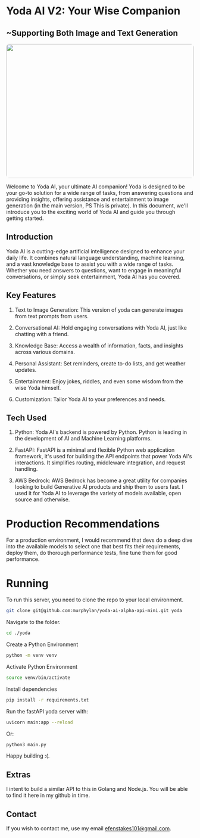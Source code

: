 # Yoda AI V2: Your Wise Companion
## ~Supporting Both Image and Text Generation

<img src="./showcase/ai.jpeg" width="100%" height="360px" style="border-radius:8px" />

Welcome to Yoda AI, your ultimate AI companion! Yoda is designed to be your go-to solution for a wide range of tasks, from answering questions and providing insights, offering assistance and entertainment to image generation (in the main version, PS This is private). In this document, we'll introduce you to the exciting world of Yoda AI and guide you through getting started.


## Introduction

Yoda AI is a cutting-edge artificial intelligence designed to enhance your daily life. It combines natural language understanding, machine learning, and a vast knowledge base to assist you with a wide range of tasks. Whether you need answers to questions, want to engage in meaningful conversations, or simply seek entertainment, Yoda AI has you covered.

## Key Features

1. Text to Image Generation: This version of yoda can generate images from text prompts from users.

1. Conversational AI: Hold engaging conversations with Yoda AI, just like chatting with a friend.

2. Knowledge Base: Access a wealth of information, facts, and insights across various domains.

3. Personal Assistant: Set reminders, create to-do lists, and get weather updates.

4. Entertainment: Enjoy jokes, riddles, and even some wisdom from the wise Yoda himself.

5. Customization: Tailor Yoda AI to your preferences and needs.


## Tech Used

1. Python: Yoda AI's backend is powered by Python. Python is leading in the development of AI and Machine Learning platforms.

2. FastAPI: FastAPI is a minimal and flexible Python web application framework, it's used for building the API endpoints that power Yoda AI's interactions. It simplifies routing, middleware integration, and request handling.

3. AWS Bedrock: AWS Bedrock has become a great utility for companies looking to build Generative AI products and ship them to users fast. I used it for Yoda AI to leverage the variety of models available, open source and otherwise.


# Production Recommendations
For a production environment, I would recommend that devs do a deep dive into the available models to select one that best fits their requirements, deploy them, do thorough performance tests, fine tune them for good performance.

# Running
To run this server, you need to clone the repo to your local environment. 

```sh
git clone git@github.com:murphylan/yoda-ai-alpha-api-mini.git yoda
```

Navigate to the folder.

```sh
cd ./yoda
```

Create a Python Environment

```sh
python -m venv venv
```

Activate Python Environment

```sh
source venv/bin/activate
```

Install dependencies
```sh
pip install -r requirements.txt
```

Run the fastAPI yoda server with:
```sh
uvicorn main:app --reload
```

Or:

```sh
python3 main.py
```


Happy building :(.

## Extras
I intent to build a similar API to this in Golang and Node.js. You will be able to find it here in my github in time.


## Contact
If you wish to contact me, use my email efenstakes101@gmail.com.
